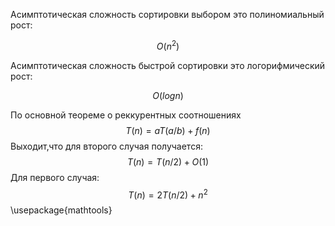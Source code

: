 Асимптотическая сложность сортировки выбором это полиномиальный рост:

$$
O(n^2)
$$

Асимптотическая сложность быстрой сортировки это логорифмический рост:

$$
O(log{}{n})
$$

По основной теореме о реккурентных соотношениях
$$
T(n) = {a}{}T(a/b) + f(n)
$$
Выходит,что для второго случая получается:
$$
T(n) = T(n/2) + O(1) 
$$
Для первого случая:
$$
T(n) = {2}{}T(n/2) + n^2
$$
\usepackage{mathtools}
